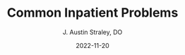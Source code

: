 ---
title: Common Inpatient Problems
author: J. Austin Straley, DO
layout: post
header: true
chapter: 8
section: 00
weight: 50
lesson: 00
date: 2022-11-20
quote: '“Ain’t nothin’ but hurt feelings in there bro”'
---
